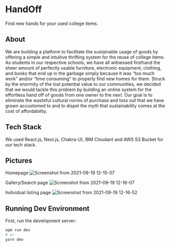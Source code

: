 # HandOff
Find new hands for your used college items.

## About

We are building a platform to facilitate the sustainable usage of goods by offering a simple and intuitive thrifting system for the reuse of college items. As students in our respective schools, we have all witnessed firsthand the sheer amount of perfectly usable furniture, electronic equipment, clothing, and books that end up in the garbage simply because it was “too much work” and/or “time consuming” to properly find new homes for them. Struck by the enormity of the lost potential value to our communities, we decided that we would tackle this problem by building an online system for the effortless hand off of goods from one owner to the next. Our goal is to eliminate the wasteful cultural norms of purchase and toss out that we have grown accustomed to and to dispel the myth that sustainability comes at the cost of affordability.


## Tech Stack
We used React.js, Next.js, Chakra-UI, IBM Cloudant and AWS S3 Bucket for our tech stack.

## Pictures
Homepage
![Screenshot from 2021-09-19 12-15-07](https://user-images.githubusercontent.com/36148173/133936605-96b9f8ee-009b-4409-8338-e5d3543c4a4a.png)

Gallery/Search page
![Screenshot from 2021-09-19 12-16-07](https://user-images.githubusercontent.com/36148173/133936638-62ddbd28-11ad-4a45-819e-b9288e820450.png)

Individual listing page
![Screenshot from 2021-09-19 12-16-52](https://user-images.githubusercontent.com/36148173/133936671-5dbc85f6-518c-4089-87d9-071e2e0397e4.png)


## Running Dev Environment

First, run the development server:

```bash
npm run dev
# or
yarn dev
```
